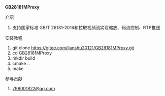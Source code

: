 
 **GB28181MProxy** 



介绍

1. 支持国家标准 GB/T 28181-2016和拉取视频流实现缩放、码流控制、RTP推送


安装教程

1.  git clone https://gitee.com/jianshu20121/GB28181MProxy.git
2.  cd GB28181MProxy
3.  mkdir build
4.  cmake ..
5.  make 

参与贡献

1.  798001822@qq.com
